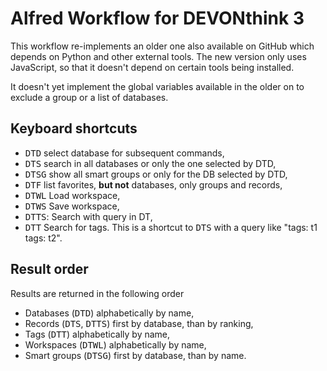 # Alfred Workflow for DEVONthink 3

This workflow re-implements an older one also available on GitHub which depends on Python and other external tools. The new version only uses JavaScript, so that it doesn't depend on certain tools being installed.

It doesn't yet implement the global variables available in the older on to exclude a group or a list of databases. 

## Keyboard shortcuts

- <kbd>DTD</kbd> select database for subsequent commands,
- <kbd>DTS</kbd> search in all databases or only the one selected by DTD,
- <kbd>DTSG</kbd> show all smart groups or only for the DB selected by DTD,
- <kbd>DTF</kbd> list favorites, **but not** databases, only groups and records,
- <kbd>DTWL</kbd> Load workspace,
- <kbd>DTWS</kbd> Save workspace,
- <kbd>DTTS</kbd>: Search with query in DT,
- <kbd>DTT</kbd> Search for tags. This is a shortcut to <kbd>DTS</kbd> with a query like "tags: t1 tags: t2".

## Result order

Results are returned in the following order
- Databases (<kbd>DTD</kbd>) alphabetically by name,
- Records (<kbd>DTS</kbd>, <kbd>DTTS</kbd>) first by database, than by ranking,
- Tags (<kbd>DTT</kbd>) alphabetically by name,
- Workspaces (<kbd>DTWL</kbd>) alphabetically by name,
- Smart groups (<kbd>DTSG</kbd>) first by database, than by name.
